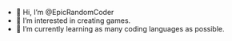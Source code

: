- 👋 Hi, I’m @EpicRandomCoder
- 👀 I’m interested in creating games.
- 🌱 I’m currently learning as many coding languages as possible.

<!---
EpicRandomCoder/EpicRandomCoder is a ✨ special ✨ repository because its `README.md` (this file) appears on your GitHub profile.
You can click the Preview link to take a look at your changes.
--->
